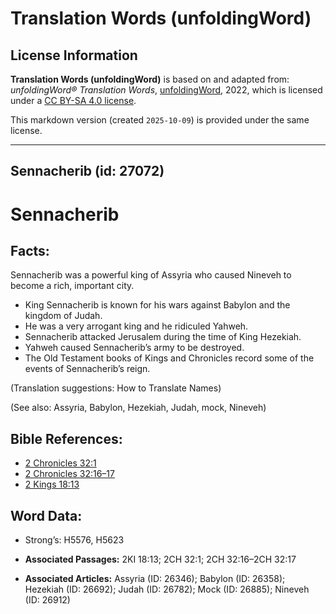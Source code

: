 # Translation Words (unfoldingWord)

## License Information

**Translation Words (unfoldingWord)** is based on and adapted from: _unfoldingWord® Translation Words_, [unfoldingWord](https://unfoldingword.org/utw), 2022, which is licensed under a [CC BY-SA 4.0 license](https://creativecommons.org/licenses/by-sa/4.0/legalcode.en).

This markdown version (created `2025-10-09`) is provided under the same license.



--------------------------------

## Sennacherib (id: 27072)

Sennacherib
===========

Facts:
------

Sennacherib was a powerful king of Assyria who caused Nineveh to become a rich, important city.

* King Sennacherib is known for his wars against Babylon and the kingdom of Judah.
* He was a very arrogant king and he ridiculed Yahweh.
* Sennacherib attacked Jerusalem during the time of King Hezekiah.
* Yahweh caused Sennacherib’s army to be destroyed.
* The Old Testament books of Kings and Chronicles record some of the events of Sennacherib’s reign.

(Translation suggestions: How to Translate Names)

(See also: Assyria, Babylon, Hezekiah, Judah, mock, Nineveh)

Bible References:
-----------------

* [2 Chronicles 32:1](https://ref.ly/2Chr32:1)
* [2 Chronicles 32:16–17](https://ref.ly/2Chr32:16-2Chr32:17)
* [2 Kings 18:13](https://ref.ly/2Kgs18:13)

Word Data:
----------

* Strong’s: H5576, H5623

* **Associated Passages:** 2KI 18:13; 2CH 32:1; 2CH 32:16–2CH 32:17
* **Associated Articles:** Assyria (ID: 26346); Babylon (ID: 26358); Hezekiah (ID: 26692); Judah (ID: 26782); Mock (ID: 26885); Nineveh (ID: 26912)

